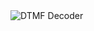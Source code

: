 <img src="https://d2w9rnfcy7mm78.cloudfront.net/5354462/original_9fa6e0abfaacd5cff4866126379cb1a0.png" alt="DTMF Decoder">